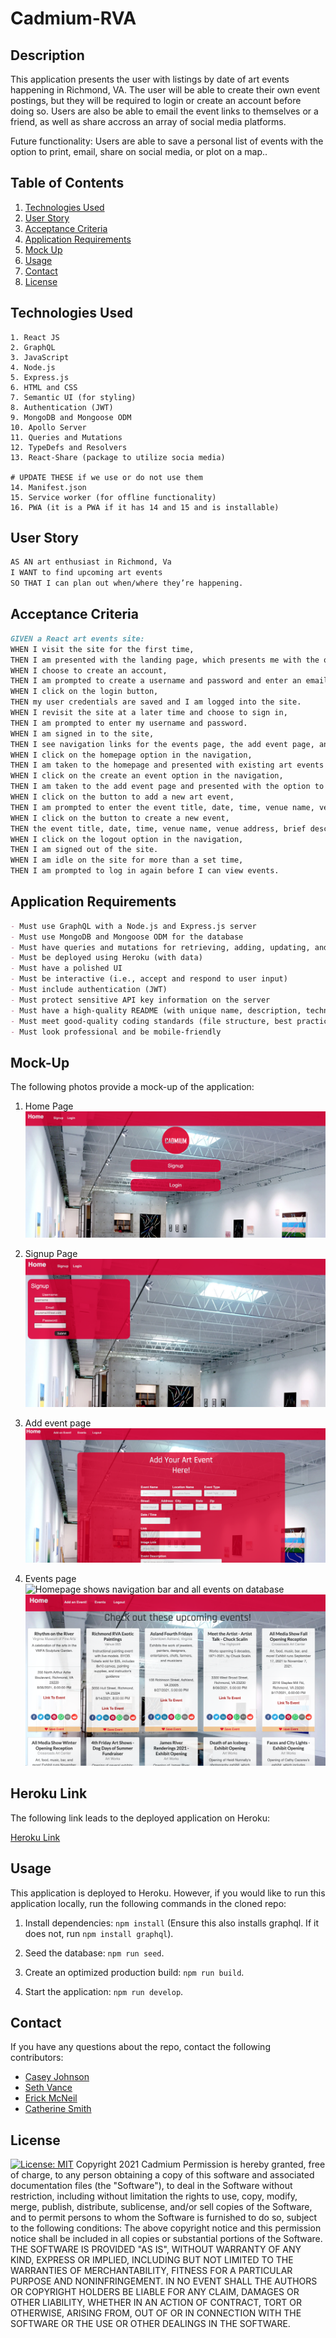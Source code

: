 # Cadmium-RVA

## Description

This application presents the user with listings by date of art events happening in Richmond, VA. The user will be able to create their own event postings, but they will be required to login or create an account before doing so. Users are also be able to email the event links to themselves or a friend, as well as share accross an array of social media platforms.

Future functionality: Users are able to save a personal list of events with the option to print, email, share on social media, or plot on a map..

## Table of Contents

1. [Technologies Used](#Technologies-Used)
2. [User Story](#User-Story)
3. [Acceptance Criteria](#Acceptance-Criteria)
4. [Application Requirements](#Application-Requirements)
5. [Mock Up](#Mock-Up)
6. [Usage](#Usage)
7. [Contact](#Contact)
8. [License](#License)

## Technologies Used

```
1. React JS
2. GraphQL
3. JavaScript
4. Node.js
5. Express.js
6. HTML and CSS
7. Semantic UI (for styling)
8. Authentication (JWT)
9. MongoDB and Mongoose ODM
10. Apollo Server
11. Queries and Mutations
12. TypeDefs and Resolvers
13. React-Share (package to utilize socia media)

# UPDATE THESE if we use or do not use them
14. Manifest.json
15. Service worker (for offline functionality)
16. PWA (it is a PWA if it has 14 and 15 and is installable)
```

## User Story

```md
AS AN art enthusiast in Richmond, Va
I WANT to find upcoming art events
SO THAT I can plan out when/where they’re happening.
```

## Acceptance Criteria

<!-- UPDATE UPDATE UPDATE -->

```md
GIVEN a React art events site:
WHEN I visit the site for the first time,
THEN I am presented with the landing page, which presents me with the options to login or create an account.
WHEN I choose to create an account,
THEN I am prompted to create a username and password and enter an email address.
WHEN I click on the login button,
THEN my user credentials are saved and I am logged into the site.
WHEN I revisit the site at a later time and choose to sign in,
THEN I am prompted to enter my username and password.
WHEN I am signed in to the site,
THEN I see navigation links for the events page, the add event page, and the logout button.
WHEN I click on the homepage option in the navigation,
THEN I am taken to the homepage and presented with existing art events that include the event title, date, time, venue name, venue address, brief description, potentially an image related to the specific event, and potentially a link to the event.
WHEN I click on the create an event option in the navigation,
THEN I am taken to the add event page and presented with the option to add a new event.
WHEN I click on the button to add a new art event,
THEN I am prompted to enter the event title, date, time, venue name, venue address, brief description, an image link related to the specific event (if I have one), and a link to the event (if I have one).
WHEN I click on the button to create a new event,
THEN the event title, date, time, venue name, venue address, brief description, and respective links are saved, and I am taken back to the homepage with my new event added at the bottom of the list.
WHEN I click on the logout option in the navigation,
THEN I am signed out of the site.
WHEN I am idle on the site for more than a set time,
THEN I am prompted to log in again before I can view events.
```

## Application Requirements

```md
- Must use GraphQL with a Node.js and Express.js server
- Must use MongoDB and Mongoose ODM for the database
- Must have queries and mutations for retrieving, adding, updating, and deleting data
- Must be deployed using Heroku (with data)
- Must have a polished UI
- Must be interactive (i.e., accept and respond to user input)
- Must include authentication (JWT)
- Must protect sensitive API key information on the server
- Must have a high-quality README (with unique name, description, technologies used, screenshot, and link to the deployed app)
- Must meet good-quality coding standards (file structure, best practices, etc.)
- Must look professional and be mobile-friendly
```

## Mock-Up

The following photos provide a mock-up of the application:

<!-- These are just a starter - we can change as we like of course -->

1. Home Page
   ![Landing page prompts user to login or signup](./client/src/images/Cadmium_Homepage.png)

2. Signup Page
   ![Signup page prompts user to login or signup](./client/src/images/Cadmium_Signup.png)

5. Add event page
   ![Add event page prompts user to add event title, date, time, location name, location address, and gives the option to add an image link and an event link](./client/src/images/Cadmium_Form.png)
4. Events page
   ![Homepage shows navigation bar and all events on database]()
   ![Homepage shows all events on database](./client/src/images/Cadmium_Events.png)

## Heroku Link

The following link leads to the deployed application on Heroku:

[Heroku Link](https://cadmiumrva.herokuapp.com/)

## Usage

This application is deployed to Heroku. However, if you would like to run this application locally, run the following commands in the cloned repo:

1. Install dependencies: `npm install` (Ensure this also installs graphql. If it does not, run `npm install graphql`).

2. Seed the database: `npm run seed`.

3. Create an optimized production build: `npm run build`.

4. Start the application: `npm run develop`.

## Contact

If you have any questions about the repo, contact the following contributors:

- [Casey Johnson](https://github.com/johnsoncm)
- [Seth Vance](https://github.com/sethvance26)
- [Erick McNeil](https://github.com/ErickMcNeil)
- [Catherine Smith](https://github.com/crsmith01)

## License

[![License: MIT](https://img.shields.io/badge/License-MIT-yellow.svg)](https://opensource.org/licenses/MIT)
Copyright 2021 Cadmium
Permission is hereby granted, free of charge, to any person obtaining a copy of this software and associated documentation files (the "Software"), to deal in the Software without restriction, including without limitation the rights to use, copy, modify, merge, publish, distribute, sublicense, and/or sell copies of the Software, and to permit persons to whom the Software is furnished to do so, subject to the following conditions:
The above copyright notice and this permission notice shall be included in all copies or substantial portions of the Software.
THE SOFTWARE IS PROVIDED "AS IS", WITHOUT WARRANTY OF ANY KIND, EXPRESS OR IMPLIED, INCLUDING BUT NOT LIMITED TO THE WARRANTIES OF MERCHANTABILITY, FITNESS FOR A PARTICULAR PURPOSE AND NONINFRINGEMENT. IN NO EVENT SHALL THE AUTHORS OR COPYRIGHT HOLDERS BE LIABLE FOR ANY CLAIM, DAMAGES OR OTHER LIABILITY, WHETHER IN AN ACTION OF CONTRACT, TORT OR OTHERWISE, ARISING FROM, OUT OF OR IN CONNECTION WITH THE SOFTWARE OR THE USE OR OTHER DEALINGS IN THE SOFTWARE.
